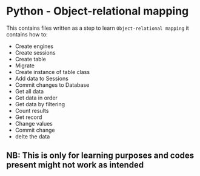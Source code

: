 # Python - Object-relational mapping
This contains files written as a step to learn `Object-relational mapping`
it contains how to:
* Create engines
* Create sessions
* Create table 
* Migrate
* Create instance of table class
* Add data to Sessions
* Commit changes to Database
* Get all data
* Get data in order
* Get data by filtering
* Count results
* Get record
* Change values
* Commit change
* delte the data

## NB: This is only for learning purposes and codes present might not work as intended
